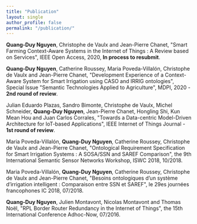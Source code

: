 ```yaml
---
title: "Publication"   
layout: single
author_profile: false 
permalink: "/publication/"  
---
```


**Quang-Duy Nguyen**, Christophe de Vaulx and Jean-Pierre Chanet, "Smart Farming Context-Aware Systems in the Internet of Things : A Review based on Services", IEEE Open Access, 2020, **In process to resubmit**.  

**Quang-Duy Nguyen**, Catherine Roussey, Maria Poveda-Villalón, Christophe de Vaulx and Jean-Pierre Chanet, "Development Experience of a Context-Aware System for Smart Irrigation using CASO and IRRIG ontologies", Special Issue "Semantic Technologies Applied to Agriculture", MDPI, 2020 - **2nd round of review**.  

Julian Eduardo Plazas, Sandro Bimonte, Christophe de Vaulx, Michel Schneider, **Quang-Duy Nguyen**, Jean-Pierre Chanet, Hongling Shi, Kun Mean Hou and Juan Carlos Corrales, "Towards a Data-centric Model-Driven Architecture for IoT-based Applications", IEEE Internet of Things Journal - **1st round of review**.    

Maria Poveda-Villalón, **Quang-Duy Nguyen**, Catherine Roussey, Christophe de Vaulx and Jean-Pierre Chanet, "Ontological Requirement Specification for Smart Irrigation Systems : A SOSA/SSN and SAREF Comparison", the 9th International Semantic Sensor Networks Workshop, ISWC 2018, 10/2018.  

Maria Poveda-Villalón, **Quang-Duy Nguyen**, Catherine Roussey, Christophe de Vaulx and Jean-Pierre Chanet, "Besoins ontologiques d’un système d’irrigation intelligent : Comparaison entre SSN et SAREF", le 29es journées francophones IC 2018, 07/2018.  

**Quang-Duy Nguyen**, Julien Montavont, Nicolas Montavont and Thomas Noël, "RPL Border Router Redundancy in the Internet of Things", the 15th International Conference Adhoc-Now, 07/2016.  
